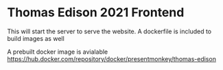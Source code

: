 # Thomas Edison 2021 Frontend

This will start the server to serve the website. A dockerfile is included to build images as well

A prebuilt docker image is avialable <https://hub.docker.com/repository/docker/presentmonkey/thomas-edison>
